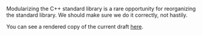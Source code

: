 Modularizing the C++ standard library is a rare opportunity for reorganizing the
standard library. We should make sure we do it correctly, not hastily.

You can see a rendered copy of the current draft [here](https://api.csswg.org/bikeshed/?force=1&url=https://raw.githubusercontent.com/brycelelbach/wg21_p1453_modularizing_the_standard_library_is_a_reorganization_opportunity/master/modularizing_the_standard_library_is_a_reorganization_opportunity.bs).

